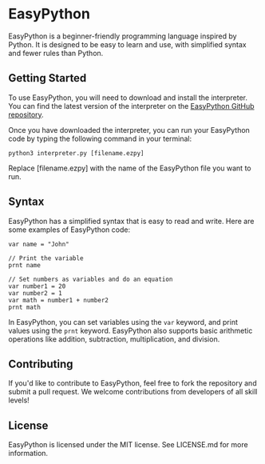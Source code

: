 # EasyPython

EasyPython is a beginner-friendly programming language inspired by Python. It is designed to be easy to learn and use, with simplified syntax and fewer rules than Python.

## Getting Started

To use EasyPython, you will need to download and install the interpreter. You can find the latest version of the interpreter on the [EasyPython GitHub repository](https://github.com/Maplerxyz/easypython/).

Once you have downloaded the interpreter, you can run your EasyPython code by typing the following command in your terminal:

```python3 interpreter.py [filename.ezpy]```

Replace [filename.ezpy] with the name of the EasyPython file you want to run.

## Syntax

EasyPython has a simplified syntax that is easy to read and write. Here are some examples of EasyPython code:

```// Set a variable
var name = "John"

// Print the variable
prnt name

// Set numbers as variables and do an equation
var number1 = 20
var number2 = 1
var math = number1 + number2
prnt math
```

In EasyPython, you can set variables using the `var` keyword, and print values using the `prnt` keyword. EasyPython also supports basic arithmetic operations like addition, subtraction, multiplication, and division.

## Contributing

If you'd like to contribute to EasyPython, feel free to fork the repository and submit a pull request. We welcome contributions from developers of all skill levels!

## License

EasyPython is licensed under the MIT license. See LICENSE.md for more information.



